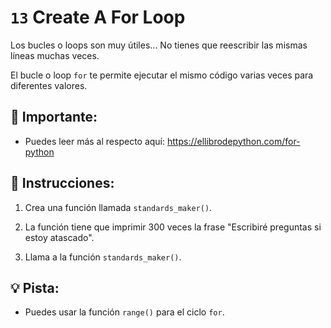 # `13` Create A For Loop

Los bucles o loops son muy útiles... No tienes que reescribir las mismas líneas muchas veces.

El bucle o loop `for` te permite ejecutar el mismo código varias veces para diferentes valores.

## 🔎 Importante:

+ Puedes leer más al respecto aquí: https://ellibrodepython.com/for-python

## 📝 Instrucciones:

1. Crea una función llamada `standards_maker()`.

2. La función tiene que imprimir 300 veces la frase "Escribiré preguntas si estoy atascado".

3. Llama a la función `standards_maker()`.

## 💡 Pista:

+ Puedes usar la función `range()` para el ciclo `for`.